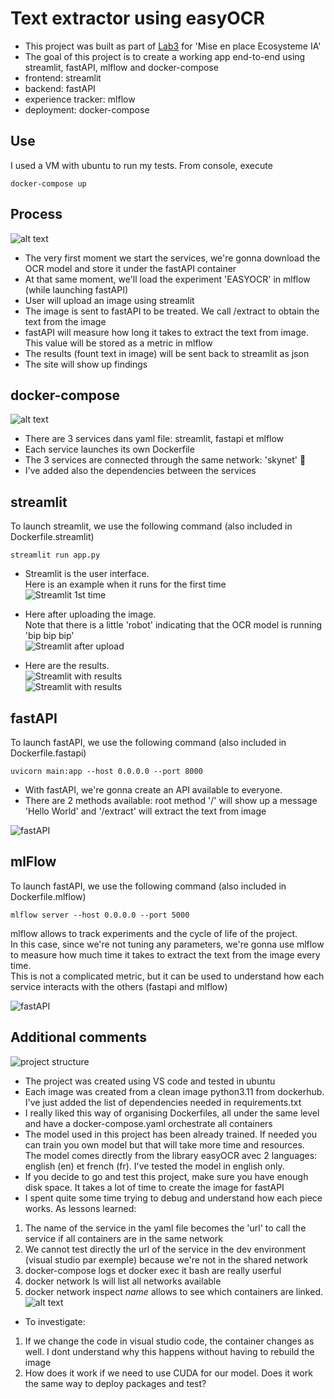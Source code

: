 # Text extractor using easyOCR
- This project was built as part of [Lab3](https://github.com/hrhouma/begining_IA_part1/blob/main/lab3.md) for 'Mise en place Ecosysteme IA'
- The goal of this project is to create a working app end-to-end using streamlit, fastAPI, mlflow and docker-compose
- frontend: streamlit
- backend: fastAPI
- experience tracker: mlflow
- deployment: docker-compose

## Use
I used a VM with ubuntu to run my tests.
From console, execute 
```
docker-compose up
```

## Process

![alt text](./resources/modele_ml.png)
- The very first moment we start the services, we're gonna download the OCR model and store it under the fastAPI container
- At that same moment, we'll load the experiment 'EASYOCR' in mlflow (while launching fastAPI)
- User will upload an image using streamlit
- The image is sent to fastAPI to be treated. We call /extract to obtain the text from the image
- fastAPI will measure how long it takes to extract the text from image. This value will be stored as a metric in mlflow
- The results (fount text in image) will be sent back to streamlit as json
- The site will show up findings

## docker-compose

![alt text](./resources/docker_compose.png)
- There are 3 services dans yaml file: streamlit, fastapi et mlflow
- Each service launches its own Dockerfile
- The 3 services are connected through the same network: 'skynet' 🤖
- I've added also the dependencies between the services


## streamlit
To launch streamlit, we use the following command (also included in Dockerfile.streamlit)
```
streamlit run app.py
```
- Streamlit is the user interface.  
Here is an example when it runs for the first time  
![Streamlit 1st time](./resources/streamlit_01.png)
  
- Here after uploading the image.  
Note that there is a little 'robot' indicating that the OCR model is running 'bip bip bip'  
![Streamlit after upload](./resources/streamlit_02.png)
  
- Here are the results.  
![Streamlit with results](./resources/streamlit_03.png)  
![Streamlit with results](./resources/streamlit_04.png)
 
## fastAPI
To launch fastAPI, we use the following command (also included in Dockerfile.fastapi)
```
uvicorn main:app --host 0.0.0.0 --port 8000 
```
- With fastAPI, we're gonna create an API available to everyone.  
- There are 2 methods available: root method '/' will show up a message 'Hello World' and '/extract' will extract the text from image  
  
![fastAPI](./resources/fastapi.png)
 

## mlFlow
To launch fastAPI, we use the following command (also included in Dockerfile.mlflow)
```
mlflow server --host 0.0.0.0 --port 5000
```  
mlflow allows to track experiments and the cycle of life of the project.  
In this case, since we're not tuning any parameters, we're gonna use mlflow to measure how much time it takes to extract the text from the image every time.  
This is not a complicated metric, but it can be used to understand how each service interacts with the others (fastapi and mlflow)

![fastAPI](./resources/mlflow.png)

## Additional comments

![project structure](./resources/structure_projet.png)

- The project was created using VS code and tested in ubuntu  
- Each image was created from a clean image python3.11 from dockerhub. I've just added the list of dependencies needed in requirements.txt
- I really liked this way of organising Dockerfiles, all under the same level and have a docker-compose.yaml orchestrate all containers
- The model used in this project has been already trained. If needed you can train you own model but that will take more time and resources.  
The model comes directly from the library easyOCR avec 2 languages: english (en) et french (fr). I've tested the model in english only.
- If you decide to go and test this project, make sure you have enough disk space. It takes a lot of time to create the image for fastAPI
- I spent quite some time trying to debug and understand how each piece works. As lessons learned:
1. The name of the service in the yaml file becomes the 'url' to call the service if all containers are in the same network  
2. We cannot test directly the url of the service in the dev environment (visual studio par exemple) because we're not in the shared network  
3. docker-compose logs et docker exec it bash are really userful  
4. docker network ls will list all networks available
5. docker network inspect _name_ allows to see which containers are linked.   
![alt text](./resources/docker_network.png)
- To investigate:  
1. If we change the code in visual studio code, the container changes as well. I dont understand why this happens without having to rebuild the image 
2. How does it work if we need to use CUDA for our model. Does it work the same way to deploy packages and test?

